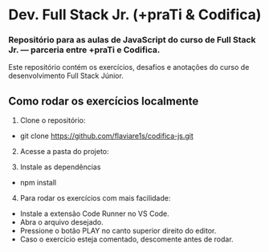 # Dev. Full Stack Jr. (+praTi & Codifica)

### Repositório para as aulas de JavaScript do curso de Full Stack Jr. — parceria entre +praTi e Codifica.

Este repositório contém os exercícios, desafios e anotações do curso de desenvolvimento Full Stack Júnior.

## Como rodar os exercícios localmente

1. Clone o repositório:
  - git clone https://github.com/flaviare1s/codifica-js.git

2. Acesse a pasta do projeto:

3. Instale as dependências
  - npm install

4. Para rodar os exercícios com mais facilidade:

- Instale a extensão Code Runner no VS Code.
- Abra o arquivo desejado.
- Pressione o botão PLAY no canto superior direito do editor.
- Caso o exercício esteja comentado, descomente antes de rodar.
